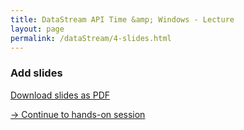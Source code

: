 ```yaml
---
title: DataStream API Time &amp; Windows - Lecture
layout: page
permalink: /dataStream/4-slides.html
---
```


### **Add slides**

<!--
<iframe src="https://www.slideshare.net/slideshow/embed_code/key/hzjfiRCV5kf4YA" width="680" height="571" frameborder="0" marginwidth="0" marginheight="0" scrolling="no"></iframe>
-->

[Download slides as PDF]({{site.baseurl}}/slides/flink_stream_basics.pdf)

[-> Continue to hands-on session]({{site.baseurl}}/dataStream/4-handsOn.html)